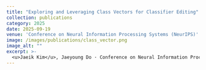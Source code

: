 ```yaml
---
title: "Exploring and Leveraging Class Vectors for Classifier Editing"
collection: publications
category: 2025
date: 2025-09-19
venue: 'Conference on Neural Information Processing Systems (NeurIPS)'
image: /images/publications/class_vector.png
image_alt: ""
excerpt: >-
  <u>Jaeik Kim</u>, Jaeyoung Do · Conference on Neural Information Processing Systems (NeurIPS) 2025
---
```

